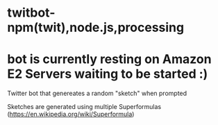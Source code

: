 # twitbot- npm(twit),node.js,processing
# bot is currently resting on Amazon E2 Servers waiting to be started :)

Twitter bot that genereates a random "sketch" when prompted

Sketches are generated using multiple Superformulas (https://en.wikipedia.org/wiki/Superformula)
